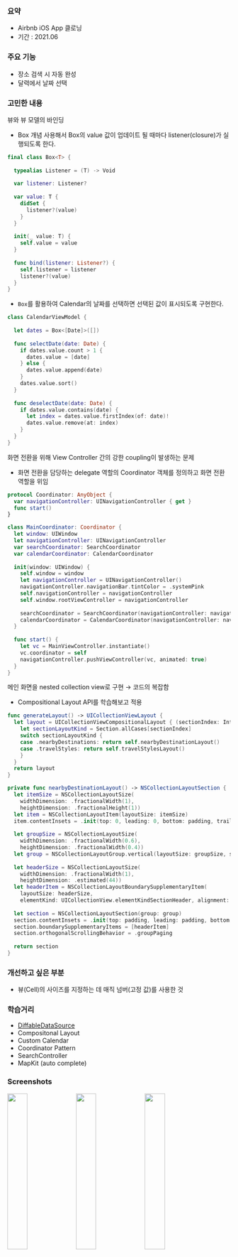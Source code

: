 ### 요약

- Airbnb iOS App 클로닝
- 기간 : 2021.06

### 주요 기능

- 장소 검색 시 자동 완성
- 달력에서 날짜 선택

### 고민한 내용

뷰와 뷰 모델의 바인딩

- Box 개념 사용해서 Box의 value 값이 업데이트 될 때마다 listener(closure)가 실행되도록 한다.

```swift
final class Box<T> {
  
  typealias Listener = (T) -> Void
  
  var listener: Listener?
  
  var value: T {
    didSet {
      listener?(value)
    }
  }
  
  init(_ value: T) {
    self.value = value
  }
  
  func bind(listener: Listener?) {
    self.listener = listener
    listener?(value)
  }
}
```

- `Box`를 활용하여 Calendar의 날짜를 선택하면 선택된 값이 표시되도록 구현한다.

```swift
class CalendarViewModel {
  
  let dates = Box<[Date]>([])
  
  func selectDate(date: Date) {
    if dates.value.count > 1 {
      dates.value = [date]
    } else {
      dates.value.append(date)
    }
    dates.value.sort()
  }
  
  func deselectDate(date: Date) {
    if dates.value.contains(date) {
      let index = dates.value.firstIndex(of: date)!
      dates.value.remove(at: index)
    }
  }
}
```

화면 전환을 위해 View Controller 간의 강한 coupling이 발생하는 문제

- 화면 전환을 담당하는 delegate 역할의 Coordinator 객체를 정의하고 화면 전환 역할을 위임

```swift
protocol Coordinator: AnyObject {
  var navigationController: UINavigationController { get }
  func start()
}

class MainCoordinator: Coordinator {
  let window: UIWindow
  let navigationController: UINavigationController
  var searchCoordinator: SearchCoordinator
  var calendarCoordinator: CalendarCoordinator
  
  init(window: UIWindow) {
    self.window = window
    let navigationController = UINavigationController()
    navigationController.navigationBar.tintColor = .systemPink
    self.navigationController = navigationController
    self.window.rootViewController = navigationController
    
    searchCoordinator = SearchCoordinator(navigationController: navigationController)
    calendarCoordinator = CalendarCoordinator(navigationController: navigationController)
  }
  
  func start() {
    let vc = MainViewController.instantiate()
    vc.coordinator = self
    navigationController.pushViewController(vc, animated: true)
  }
}
```

메인 화면을 nested collection view로 구현 → 코드의 복잡함

- Compositional Layout API를 학습해보고 적용

```swift
func generateLayout() -> UICollectionViewLayout {
  let layout = UICollectionViewCompositionalLayout { (sectionIndex: Int, layoutEnvironment: NSCollectionLayoutEnvironment) -> NSCollectionLayoutSection? in
    let sectionLayoutKind = Section.allCases[sectionIndex]
    switch sectionLayoutKind {
    case .nearbyDestinations: return self.nearbyDestinationLayout()
    case .travelStyles: return self.travelStylesLayout()
    }
  }
  return layout
}

private func nearbyDestinationLayout() -> NSCollectionLayoutSection {
  let itemSize = NSCollectionLayoutSize(
    widthDimension: .fractionalWidth(1),
    heightDimension: .fractionalHeight(1))
  let item = NSCollectionLayoutItem(layoutSize: itemSize)
  item.contentInsets = .init(top: 0, leading: 0, bottom: padding, trailing: padding)
  
  let groupSize = NSCollectionLayoutSize(
    widthDimension: .fractionalWidth(0.6),
    heightDimension: .fractionalWidth(0.4))
  let group = NSCollectionLayoutGroup.vertical(layoutSize: groupSize, subitem: item, count: 2)
  
  let headerSize = NSCollectionLayoutSize(
    widthDimension: .fractionalWidth(1),
    heightDimension: .estimated(44))
  let headerItem = NSCollectionLayoutBoundarySupplementaryItem(
    layoutSize: headerSize,
    elementKind: UICollectionView.elementKindSectionHeader, alignment: .top)
  
  let section = NSCollectionLayoutSection(group: group)
  section.contentInsets = .init(top: padding, leading: padding, bottom: padding, trailing: padding)
  section.boundarySupplementaryItems = [headerItem]
  section.orthogonalScrollingBehavior = .groupPaging
  
  return section
}
```

### 개선하고 싶은 부분

- 뷰(Cell)의 사이즈를 지정하는 데 매직 넘버(고정 값)를 사용한 것

### 학습거리

- [DiffableDataSource](https://velog.io/@lena_/iOS13-UITableViewDiffableDataSource)
- Compositonal Layout
- Custom Calendar
- Coordinator Pattern
- SearchController
- MapKit (auto complete)

### Screenshots
<img src="https://user-images.githubusercontent.com/75113784/133397222-9ea0f6a9-ce5c-420e-abc8-82cb4a37932a.gif" width="30%"> <img src="https://user-images.githubusercontent.com/75113784/133397239-6015927d-9236-4677-880d-eb7cae6bebd6.gif" width="30%"> <img src="https://user-images.githubusercontent.com/75113784/133397211-37a7b071-db97-495f-bb0a-ccf98c9e8726.png" width="30%">
